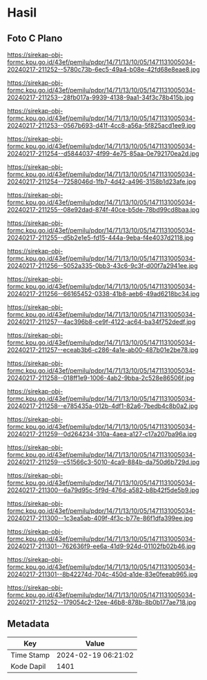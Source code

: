 # Hasil

## Foto C Plano

https://sirekap-obj-formc.kpu.go.id/43ef/pemilu/pdpr/14/71/13/10/05/1471131005034-20240217-211252--5780c73b-6ec5-49a4-b08e-42fd68e8eae8.jpg

https://sirekap-obj-formc.kpu.go.id/43ef/pemilu/pdpr/14/71/13/10/05/1471131005034-20240217-211253--28fb017a-9939-4138-9aa1-34f3c78b415b.jpg

https://sirekap-obj-formc.kpu.go.id/43ef/pemilu/pdpr/14/71/13/10/05/1471131005034-20240217-211253--0567b693-d41f-4cc8-a56a-5f825acd1ee9.jpg

https://sirekap-obj-formc.kpu.go.id/43ef/pemilu/pdpr/14/71/13/10/05/1471131005034-20240217-211254--d5844037-4f99-4e75-85aa-0e792170ea2d.jpg

https://sirekap-obj-formc.kpu.go.id/43ef/pemilu/pdpr/14/71/13/10/05/1471131005034-20240217-211254--7258046d-1fb7-4d42-a496-3158b1d23afe.jpg

https://sirekap-obj-formc.kpu.go.id/43ef/pemilu/pdpr/14/71/13/10/05/1471131005034-20240217-211255--08e92dad-874f-40ce-b5de-78bd99cd8baa.jpg

https://sirekap-obj-formc.kpu.go.id/43ef/pemilu/pdpr/14/71/13/10/05/1471131005034-20240217-211255--d5b2e1e5-fd15-444a-9eba-f4e4037d2118.jpg

https://sirekap-obj-formc.kpu.go.id/43ef/pemilu/pdpr/14/71/13/10/05/1471131005034-20240217-211256--5052a335-0bb3-43c6-9c3f-d00f7a2941ee.jpg

https://sirekap-obj-formc.kpu.go.id/43ef/pemilu/pdpr/14/71/13/10/05/1471131005034-20240217-211256--66165452-0338-41b8-aeb6-49ad6218bc34.jpg

https://sirekap-obj-formc.kpu.go.id/43ef/pemilu/pdpr/14/71/13/10/05/1471131005034-20240217-211257--4ac396b8-ce9f-4122-ac64-ba34f752dedf.jpg

https://sirekap-obj-formc.kpu.go.id/43ef/pemilu/pdpr/14/71/13/10/05/1471131005034-20240217-211257--eceab3b6-c286-4a1e-ab00-487b01e2be78.jpg

https://sirekap-obj-formc.kpu.go.id/43ef/pemilu/pdpr/14/71/13/10/05/1471131005034-20240217-211258--018ff1e9-1006-4ab2-9bba-2c528e86506f.jpg

https://sirekap-obj-formc.kpu.go.id/43ef/pemilu/pdpr/14/71/13/10/05/1471131005034-20240217-211258--e785435a-012b-4df1-82a6-7bedb4c8b0a2.jpg

https://sirekap-obj-formc.kpu.go.id/43ef/pemilu/pdpr/14/71/13/10/05/1471131005034-20240217-211259--0d264234-310a-4aea-a127-c17a207ba96a.jpg

https://sirekap-obj-formc.kpu.go.id/43ef/pemilu/pdpr/14/71/13/10/05/1471131005034-20240217-211259--c51566c3-5010-4ca9-884b-da750d6b729d.jpg

https://sirekap-obj-formc.kpu.go.id/43ef/pemilu/pdpr/14/71/13/10/05/1471131005034-20240217-211300--6a79d95c-5f9d-476d-a582-b8b42f5de5b9.jpg

https://sirekap-obj-formc.kpu.go.id/43ef/pemilu/pdpr/14/71/13/10/05/1471131005034-20240217-211300--1c3ea5ab-409f-4f3c-b77e-86f1dfa399ee.jpg

https://sirekap-obj-formc.kpu.go.id/43ef/pemilu/pdpr/14/71/13/10/05/1471131005034-20240217-211301--762636f9-ee6a-41d9-924d-01102fb02b46.jpg

https://sirekap-obj-formc.kpu.go.id/43ef/pemilu/pdpr/14/71/13/10/05/1471131005034-20240217-211301--8b42274d-704c-450d-a1de-83e0feeab965.jpg

https://sirekap-obj-formc.kpu.go.id/43ef/pemilu/pdpr/14/71/13/10/05/1471131005034-20240217-211252--179054c2-12ee-46b8-878b-8b0b177ae718.jpg


## Metadata

| Key        | Value               |
| ---------- | ------------------- |
| Time Stamp | 2024-02-19 06:21:02 |
| Kode Dapil | 1401                |



